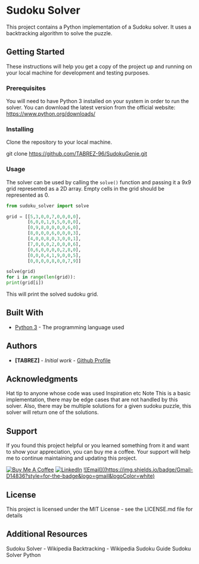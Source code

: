 # Sudoku Solver

This project contains a Python implementation of a Sudoku solver. It uses a backtracking algorithm to solve the puzzle.

## Getting Started

These instructions will help you get a copy of the project up and running on your local machine for development and testing purposes.

### Prerequisites

You will need to have Python 3 installed on your system in order to run the solver. You can download the latest version from the official website: https://www.python.org/downloads/

### Installing

Clone the repository to your local machine.

git clone https://github.com/TABREZ-96/SudokuGenie.git


### Usage

The solver can be used by calling the `solve()` function and passing it a 9x9 grid represented as a 2D array. Empty cells in the grid should be represented as 0.

```python
from sudoku_solver import solve

grid = [[5,3,0,0,7,0,0,0,0],
        [6,0,0,1,9,5,0,0,0],
        [0,9,8,0,0,0,0,6,0],
        [8,0,0,0,6,0,0,0,3],
        [4,0,0,8,0,3,0,0,1],
        [7,0,0,0,2,0,0,0,6],
        [0,6,0,0,0,0,2,8,0],
        [0,0,0,4,1,9,0,0,5],
        [0,0,0,0,8,0,0,7,9]]

solve(grid)
for i in range(len(grid)):
print(grid[i])
```
This will print the solved sudoku grid.

## Built With

* [Python 3](https://www.python.org/) - The programming language used

## Authors

* **[TABREZ]** - *Initial work* - [Github
Profile](https://github.com/TABREZ-96)

## Acknowledgments

Hat tip to anyone whose code was used
Inspiration
etc
Note
This is a basic implementation, there may be edge cases that are not handled by this solver. Also, there may be multiple solutions for a given sudoku puzzle, this solver will return one of the solutions.

## Support 

If you found this project helpful or you learned something from it and want to show your appreciation, you can buy me a coffee. Your support will help me to continue maintaining and updating this project.

[![Buy Me A Coffee](https://www.buymeacoffee.com/assets/img/custom_images/orange_img.png)](https://www.buymeacoffee.com/TABREZx96)
[![LinkedIn](https://img.shields.io/badge/LinkedIn-0077B5?style=for-the-badge&logo=linkedin&logoColor=white)](https://www.linkedin.com/in/tabrez-sayed-b661641b8/)
[![Email]((https://img.shields.io/badge/Gmail-D14836?style=for-the-badge&logo=gmail&logoColor=white)](mailto:tabrez78546@gmail.com)

## License
This project is licensed under the MIT License - see the LICENSE.md file for details

## Additional Resources
Sudoku Solver - Wikipedia
Backtracking - Wikipedia
Sudoku Guide
Sudoku Solver Python



